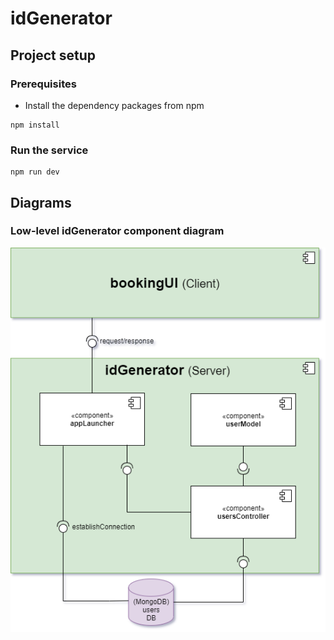 # idGenerator

## Project setup

### Prerequisites

- Install the dependency packages from npm
``` 
npm install
```

### Run the service
```
npm run dev
```
## Diagrams

### Low-level idGenerator component diagram

![Component Diagram](documentation/diagrams/componentIdGenerator-v1.png)